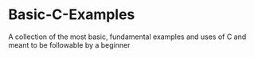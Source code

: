 # Basic-C-Examples
 A collection of the most basic, fundamental examples and uses of C and meant to be followable by a beginner

